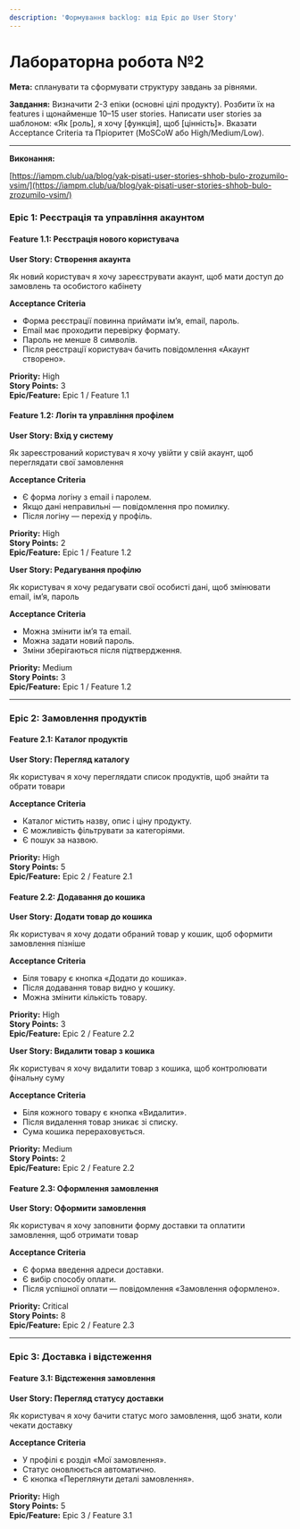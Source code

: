 ```yaml
---
description: 'Формування backlog: від Epic до User Story'
---
```


# Лабораторна робота №2

**Мета:** спланувати та сформувати структуру завдань за рівнями.

**Завдання:**&#x20;Визначити 2-3 епіки (основні цілі продукту).&#x20;Розбити їх на features і щонайменше 10–15 user stories.&#x20;&#x20;Написати user stories за шаблоном: «Як \[роль], я хочу \[функція], щоб \[цінність]». Вказати Acceptance Criteria та Пріоритет (MoSCoW або High/Medium/Low).

***

**Виконання:**

[https://iampm.club/ua/blog/yak-pisati-user-stories-shhob-bulo-zrozumilo-vsim/](https://iampm.club/ua/blog/yak-pisati-user-stories-shhob-bulo-zrozumilo-vsim/)

### Epic 1: Реєстрація та управління акаунтом

#### Feature 1.1: Реєстрація нового користувача

**User Story: Створення акаунта**

Як новий користувач я хочу зареєструвати акаунт, щоб мати доступ до замовлень та особистого кабінету

**Acceptance Criteria**

* Форма реєстрації повинна приймати імʼя, email, пароль.
* Email має проходити перевірку формату.
* Пароль не менше 8 символів.
* Після реєстрації користувач бачить повідомлення «Акаунт створено».

**Priority:** High\
**Story Points:** 3\
**Epic/Feature:** Epic 1 / Feature 1.1

#### Feature 1.2: Логін та управління профілем

**User Story: Вхід у систему**

Як зареєстрований користувач я хочу увійти у свій акаунт, щоб переглядати свої замовлення

**Acceptance Criteria**

* Є форма логіну з email і паролем.
* Якщо дані неправильні — повідомлення про помилку.
* Після логіну — перехід у профіль.

**Priority:** High\
**Story Points:** 2\
**Epic/Feature:** Epic 1 / Feature 1.2

**User Story: Редагування профілю**

Як користувач я хочу редагувати свої особисті дані, щоб змінювати email, імʼя, пароль

**Acceptance Criteria**

* Можна змінити імʼя та email.
* Можна задати новий пароль.
* Зміни зберігаються після підтвердження.

**Priority:** Medium\
**Story Points:** 3\
**Epic/Feature:** Epic 1 / Feature 1.2

***

### Epic 2: Замовлення продуктів

#### Feature 2.1: Каталог продуктів

**User Story: Перегляд каталогу**

Як користувач я хочу переглядати список продуктів, щоб знайти та обрати товари

**Acceptance Criteria**

* Каталог містить назву, опис і ціну продукту.
* Є можливість фільтрувати за категоріями.
* Є пошук за назвою.

**Priority:** High\
**Story Points:** 5\
**Epic/Feature:** Epic 2 / Feature 2.1

#### Feature 2.2: Додавання до кошика

**User Story: Додати товар до кошика**

Як користувач я хочу додати обраний товар у кошик, щоб оформити замовлення пізніше

**Acceptance Criteria**

* Біля товару є кнопка «Додати до кошика».
* Після додавання товар видно у кошику.
* Можна змінити кількість товару.

**Priority:** High\
**Story Points:** 3\
**Epic/Feature:** Epic 2 / Feature 2.2

**User Story: Видалити товар з кошика**

Як користувач я хочу видалити товар з кошика, щоб контролювати фінальну суму

**Acceptance Criteria**

* Біля кожного товару є кнопка «Видалити».
* Після видалення товар зникає зі списку.
* Сума кошика перераховується.

**Priority:** Medium\
**Story Points:** 2\
**Epic/Feature:** Epic 2 / Feature 2.2

#### Feature 2.3: Оформлення замовлення

**User Story: Оформити замовлення**

Як користувач я хочу заповнити форму доставки та оплатити замовлення, щоб отримати товар

**Acceptance Criteria**

* Є форма введення адреси доставки.
* Є вибір способу оплати.
* Після успішної оплати — повідомлення «Замовлення оформлено».

**Priority:** Critical\
**Story Points:** 8\
**Epic/Feature:** Epic 2 / Feature 2.3

***

### Epic 3: Доставка і відстеження

#### Feature 3.1: Відстеження замовлення

**User Story: Перегляд статусу доставки**

Як користувач я хочу бачити статус мого замовлення, щоб знати, коли чекати доставку

**Acceptance Criteria**

* У профілі є розділ «Мої замовлення».
* Статус оновлюється автоматично.
* Є кнопка «Переглянути деталі замовлення».

**Priority:** High\
**Story Points:** 5\
**Epic/Feature:** Epic 3 / Feature 3.1
